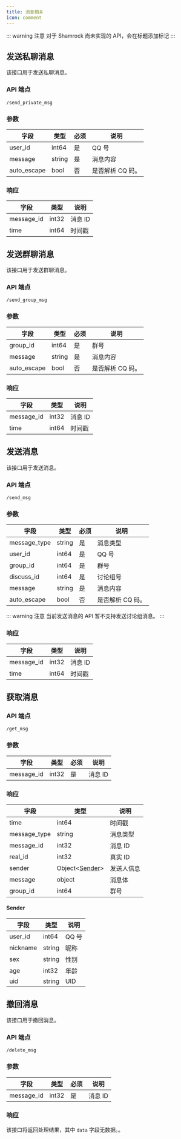 ```yaml
---
title: 消息相关
icon: comment
---
```


::: warning 注意
对于 Shamrock 尚未实现的 API，会在标题添加标记 <Badge text="未实现" type="danger" vertical="baseline" />
:::

## 发送私聊消息

该接口用于发送私聊消息。

### API 端点

`/send_private_msg`

### 参数

| 字段        | 类型   | 必须 | 说明             |
| ----------- | ------ | ---- | ---------------- |
| user_id     | int64  | 是   | QQ 号            |
| message     | string | 是   | 消息内容         |
| auto_escape | bool   | 否   | 是否解析 CQ 码。 |

### 响应

| 字段       | 类型  | 说明    |
| ---------- | ----- | ------- |
| message_id | int32 | 消息 ID |
| time       | int64 | 时间戳  |

## 发送群聊消息

该接口用于发送群聊消息。

### API 端点

`/send_group_msg`

### 参数

| 字段        | 类型   | 必须 | 说明             |
| ----------- | ------ | ---- | ---------------- |
| group_id    | int64  | 是   | 群号             |
| message     | string | 是   | 消息内容         |
| auto_escape | bool   | 否   | 是否解析 CQ 码。 |

### 响应

| 字段       | 类型  | 说明    |
| ---------- | ----- | ------- |
| message_id | int32 | 消息 ID |
| time       | int64 | 时间戳  |

## 发送消息

该接口用于发送消息。

### API 端点

`/send_msg`

### 参数

| 字段         | 类型   | 必须 | 说明             |
| ------------ | ------ | ---- | ---------------- |
| message_type | string | 是   | 消息类型         |
| user_id      | int64  | 是   | QQ 号            |
| group_id     | int64  | 是   | 群号             |
| discuss_id   | int64  | 是   | 讨论组号         |
| message      | string | 是   | 消息内容         |
| auto_escape  | bool   | 否   | 是否解析 CQ 码。 |

::: warning 注意
当前发送消息的 API 暂不支持发送讨论组消息。
:::

### 响应

| 字段       | 类型  | 说明    |
| ---------- | ----- | ------- |
| message_id | int32 | 消息 ID |
| time       | int64 | 时间戳  |

## 获取消息

### API 端点

`/get_msg`

### 参数

| 字段       | 类型  | 必须 | 说明    |
| ---------- | ----- | ---- | ------- |
| message_id | int32 | 是   | 消息 ID |

### 响应

| 字段         | 类型                      | 说明       |
| ------------ | ------------------------- | ---------- |
| time         | int64                     | 时间戳     |
| message_type | string                    | 消息类型   |
| message_id   | int32                     | 消息 ID    |
| real_id      | int32                     | 真实 ID    |
| sender       | Object<[Sender](#sender)> | 发送人信息 |
| message      | object                    | 消息体     |
| group_id     | int64                     | 群号       |

#### Sender

| 字段     | 类型   | 说明  |
| -------- | ------ | ----- |
| user_id  | int64  | QQ 号 |
| nickname | string | 昵称  |
| sex      | string | 性别  |
| age      | int32  | 年龄  |
| uid      | string | UID   |

## 撤回消息

该接口用于撤回消息。

### API 端点

`/delete_msg`

### 参数

| 字段       | 类型  | 必须 | 说明    |
| ---------- | ----- | ---- | ------- |
| message_id | int32 | 是   | 消息 ID |

### 响应

该接口将返回处理结果，其中 `data` 字段无数据。。
